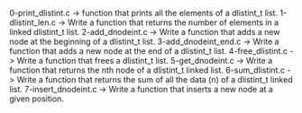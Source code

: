 0-print_dlistint.c ->  function that prints all the elements of a dlistint_t list.
1-dlistint_len.c -> Write a function that returns the number of elements in a linked dlistint_t list.
2-add_dnodeint.c -> Write a function that adds a new node at the beginning of a dlistint_t list.
3-add_dnodeint_end.c -> Write a function that adds a new node at the end of a dlistint_t list.
4-free_dlistint.c -> Write a function that frees a dlistint_t list.
5-get_dnodeint.c -> Write a function that returns the nth node of a dlistint_t linked list.
6-sum_dlistint.c -> Write a function that returns the sum of all the data (n) of a dlistint_t linked list.
7-insert_dnodeint.c -> Write a function that inserts a new node at a given position.


